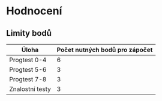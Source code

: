 # Hodnocení
## Limity bodů

| Úloha           | Počet nutných bodů pro zápočet |
| --------------- | ------------------------------ |
| Progtest 0-4    | 6                              |
| Progtest 5-6    | 3                              |
| Progtest 7-8    | 3                              |
| Znalostní testy | 3                              |


